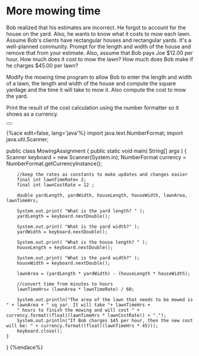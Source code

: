 <!-- djw:done-->
# More mowing time

Bob realized that his estimates are incorrect. He forgot to account for the house on the yard. Also, he wants to know what it costs to mow each lawn. Assume Bob's clients have rectangular houses and rectangular yards. It's a well-planned community. Prompt for the length and width of the house and remove that from your estimate. Also, assume that Bob pays Joe $12.00 per hour. How much does it cost to mow the lawn? How much does Bob make if he charges $45.00 per lawn?

Modify the mowing time program to allow Bob to enter the length and width of a lawn, the length and width of the house and compute the square yardage and the time it will take to mow it. Also compute the cost to mow the yard.

Print the result of the cost calculation using the number formatter so it shows as a currency. 



<button class="section" target="section1" show="Sample Answer" hide="Hide Answer"></button>

<!--sec data-title="Answer" data-id="section1" data-show=false ces-->
{%ace edit=false, lang='java'%}
import java.text.NumberFormat;
import java.util.Scanner;

public class MowingAssignment
{
	public static void main( String[] args )
	{
		Scanner keyboard = new Scanner(System.in);
		NumberFormat currency = NumberFormat.getCurrencyInstance();

		//keep the rates as constants to make updates and changes easier
		final int lawnTimeRate= 2;
		final int lawnCostRate = 12 ;

		double yardLength, yardWidth, houseLength, houseWidth, lawnArea, lawnTimeHrs;

		System.out.print( "What is the yard length? " );
		yardLength = keyboard.nextDouble();

		System.out.print( "What is the yard width?" );
		yardWidth = keyboard.nextDouble();

		System.out.print( "What is the house length? " );
		houseLength = keyboard.nextDouble();

		System.out.print( "What is the yard width?" );
		houseWidth = keyboard.nextDouble();

		lawnArea = (yardLength * yardWidth) - (houseLength * houseWidth); 

		//convert time from minutes to hours 
		lawnTimeHrs= (lawnArea * lawnTimeRate) / 60;

		System.out.println("The area of the lawn that needs to be mowed is " + lawnArea + " sq yar. It will take "+ lawnTimeHrs + 
		" hours to finish the mowing and will cost " + currency.format((float)(lawnTimeHrs * lawnCostRate)) + ".");
		System.out.println("If Bob charges $45 per hour, then the new cost will be: " + currency.format((float)(lawnTimeHrs * 45)));
		keyboard.close();
    }
}
{%endace%}
<!--endsec-->